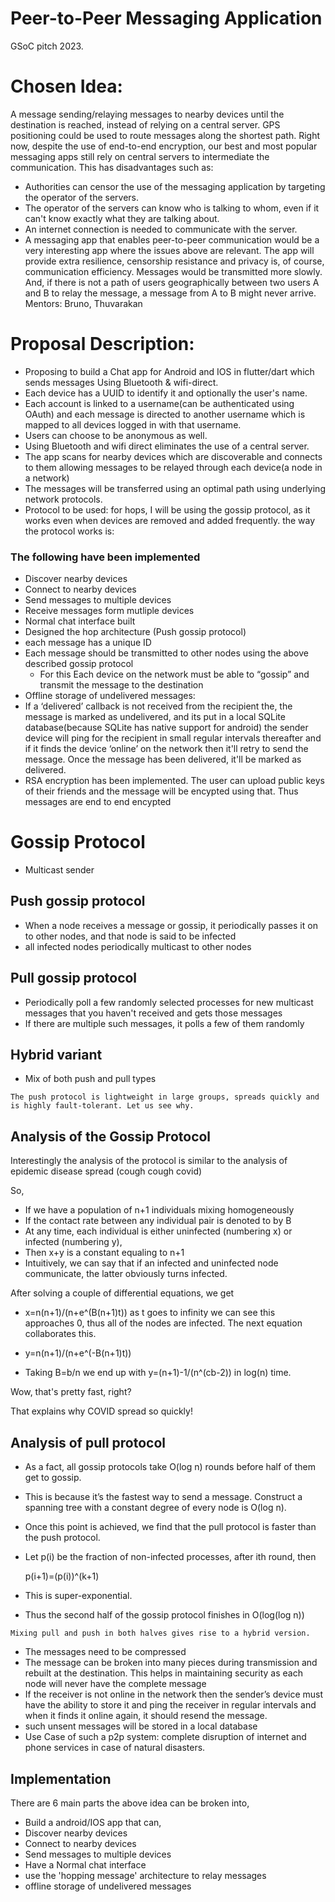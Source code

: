 # Peer-to-Peer Messaging Application
 
GSoC pitch 2023.
# Chosen Idea:
 A message sending/relaying messages to nearby devices until the destination is reached, instead of relying on a central server. GPS positioning could be used to route messages along the shortest path. Right now, despite the use of end-to-end encryption, our best and most popular messaging apps still rely on central servers to intermediate the communication. This has disadvantages such as:
* Authorities can censor the use of the messaging application by targeting the operator of the servers.
* The operator of the servers can know who is talking to whom, even if it can't know exactly what they are talking about.
* An internet connection is needed to communicate with the server.
* A messaging app that enables peer-to-peer communication would be a very interesting app where the issues above are relevant.
The app will provide extra resilience, censorship resistance and privacy is, of course, communication efficiency. Messages would be transmitted more slowly. And, if there is not a path of users geographically between two users A and B to relay the message, a message from A to B might never arrive.
Mentors: Bruno, Thuvarakan
 
# Proposal Description:
- Proposing to build a Chat app for Android and IOS in flutter/dart which sends messages Using Bluetooth & wifi-direct.
- Each device has a UUID to identify it and optionally the user's name.
- Each account is linked to a username(can be authenticated using OAuth)  and each message is directed to another username which is mapped to all devices logged in with that username.
- Users can choose to be anonymous as well.
- Using Bluetooth and wifi direct eliminates the use of a central server.
- The app scans for nearby devices which are discoverable and connects to them allowing messages to be relayed through each device(a node in a network)
- The messages will be transferred using an optimal path using underlying network protocols.
- Protocol to be used:  for hops, I will be using the gossip protocol, as it works even when devices are removed and added frequently.
	the way the protocol works is:
### The following have been implemented
 
- Discover nearby devices
- Connect to nearby devices
- Send messages to multiple devices
- Receive messages form mutliple devices
- Normal chat interface built
 - Designed the hop architecture (Push gossip protocol)
 - each message has a unique  ID
 - Each message should be transmitted to other nodes using the above described gossip protocol
     - For this Each device on the network must be able to “gossip”  and transmit the message to the destination
 - Offline storage of undelivered messages: 
 - If a ‘delivered’ callback is not received from the recipient the, the message is marked as undelivered, and its put in a local SQLite database(because SQLite has native support for android)
 the sender device will ping for the recipient in small regular intervals thereafter and if it finds the device ‘online’ on the network then it'll retry to send the message.
 Once the message has been delivered, it'll be marked as delivered.
 - RSA encryption has been implemented. The user can upload public keys of their friends and the message will be encypted using that. Thus messages are end to end encypted
 
 
 
# Gossip Protocol
 
- Multicast sender
## Push gossip protocol
 
 - When a node receives a message or gossip, it periodically passes it on to other nodes, and that node is said to be infected
 -  all infected nodes periodically multicast to other nodes
    
## Pull gossip protocol
 
 - Periodically poll a few randomly selected processes for new multicast messages that you haven't received and gets those messages
 - If there are multiple such messages, it polls a few of them randomly
## Hybrid variant
 - Mix of both push and pull types
 
`The push protocol is lightweight in large groups, spreads quickly and is highly fault-tolerant. Let us see why.`
 
## Analysis of the Gossip Protocol
 
Interestingly the analysis of the protocol is similar to the analysis of epidemic disease spread (cough cough covid) 
 
 
So,
- If we have a population of n+1 individuals mixing homogeneously
- If the contact rate between any individual pair is denoted to by B
- At any time, each individual is either uninfected (numbering x) or infected (numbering y),
- Then x+y is a constant equaling to n+1
- Intuitively, we can say that if an infected and uninfected node communicate, the latter obviously turns infected.
 
 
After solving a couple of differential equations, we get
 
- x=n(n+1)/(n+e^(B(n+1)t))  as t goes to infinity we can see this approaches 0, thus all of the nodes are infected. The next equation collaborates this.
- y=n(n+1)/(n+e^(-B(n+1)t))
 
 
 
- Taking B=b/n  we end up with y=(n+1)-1/(n^(cb-2)) in log(n) time.
 
Wow, that's pretty fast, right?
 
 
That explains why COVID spread so quickly!  
 
 
## Analysis of pull protocol
 
- As a fact, all gossip protocols take O(log n) rounds before half of them get to gossip.
 - This is because it’s the fastest way to send a message. Construct a spanning tree with a constant degree of every node is O(log n).
 - Once this point is achieved, we find that the pull protocol is faster than the push protocol.
- Let p(i) be the fraction of non-infected processes, after ith round, then
 
    p(i+1)=(p(i))^(k+1)
- This is super-exponential.
 - Thus the second half of the gossip protocol finishes in O(log(log n))
 
 
`Mixing pull and push in both halves gives rise to a hybrid version.`
 
 
- The messages need to be compressed 
- The message can be broken into many pieces during transmission and rebuilt at the destination. This helps in maintaining security as each node will never have the complete message
- If the receiver is not online in the network then the sender’s device must have the ability to store it and ping the receiver in regular intervals and when it finds it online again, it should resend the message. 
- such unsent messages will be stored in a local database
- Use Case of such a p2p system: complete disruption of internet and phone services in case of natural disasters.
## Implementation
There are 6 main parts the above idea can be broken into,
- Build a android/IOS app that can,
- Discover nearby devices
- Connect to nearby devices
- Send messages to multiple devices
- Have a Normal chat interface
- use the 'hopping message' architecture to relay messages
- offline storage of undelivered messages
 
